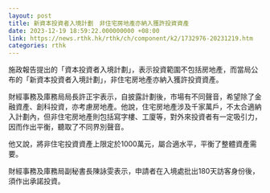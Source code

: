 ```yaml
---
layout: post
title: 新資本投資者入境計劃　非住宅房地產亦納入獲許投資資產
date: 2023-12-19 18:59:22.000000000 +08:00
link: https://news.rthk.hk/rthk/ch/component/k2/1732976-20231219.htm
categories: rthk
---
```


施政報告提出的「資本投資者入境計劃」，表示投資範圍不包括房地產，而當局公布的「新資本投資者入境計劃」，非住宅房地產亦納入獲許投資資產。

財經事務及庫務局局長許正宇表示，自披露計劃後，市場有不同聲音，希望除了金融資產、創科投資，亦考慮房地產。他說，住宅房地產涉及千家萬戶，不太合適納入計劃內，但非住宅房地產則包括寫字樓、工廈等，對外來投資者有一定吸引力，因而作出平衡，聽取了不同界別聲音。

他又說，將非住宅投資資產上限定於1000萬元，屬合適水平，平衡了整體資產需要。

財經事務及庫務局副秘書長陳詠雯表示，申請者在入境處批出180天訪客身份後，須作出承諾投資。

